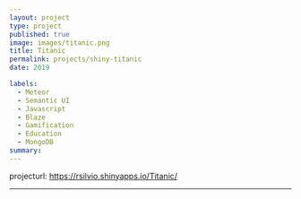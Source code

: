 ```yaml
---
layout: project
type: project
published: true
image: images/titanic.png
title: Titanic
permalink: projects/shiny-titanic
date: 2019

labels:
  - Meteor 
  - Semantic UI
  - Javascript
  - Blaze
  - Gamification
  - Education
  - MongoDB
summary:
---
```


projecturl: https://rsilvio.shinyapps.io/Titanic/

---

